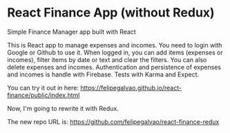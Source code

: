 # React Finance App (without Redux)

Simple Finance Manager app built with React

This is React app to manage expenses and incomes. You need to login with Google 
or Github to use it. When logged in, you can add items (expenses or incomes), 
filter items by date or text and clear the filters. You can also delete 
expenses and incomes. Authentication and persistence of expenses and incomes 
is handle with Firebase. Tests with Karma and Expect.

You can try it out in here: https://felipegalvao.github.io/react-finance/public/index.html

Now, I'm going to rewrite it with Redux.

The new repo URL is: https://github.com/felipegalvao/react-finance-redux